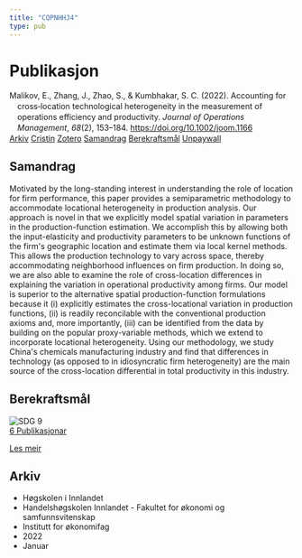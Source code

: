 ```yaml
---
title: "CQPNHHJ4"
type: pub
---
```

<h1>Publikasjon</h1>
<article id="csl-bib-container-CQPNHHJ4" class="csl-bib-container">
  <div class="csl-bib-body" style="line-height: 1.35; padding-left: 1em; text-indent:-1em;">
  <div class="csl-entry">Malikov, E., Zhang, J., Zhao, S., &amp; Kumbhakar, S. C. (2022). Accounting for cross&#x2010;location technological heterogeneity in the measurement of operations efficiency and productivity. <i>Journal of Operations Management</i>, <i>68</i>(2), 153&#x2013;184. <a href="https://doi.org/10.1002/joom.1166">https://doi.org/10.1002/joom.1166</a></div>
</div>
  <div class="csl-bib-buttons">
    <a href="#taxonomy-article-CQPNHHJ4" class="csl-bib-button">Arkiv</a>
    <a href="https://app.cristin.no/results/show.jsf?id=1978794" alt="Cristin URL" class="csl-bib-button">Cristin</a>
    <a href="http://zotero.org/groups/5402882/items/CQPNHHJ4" alt="Zotero URL" class="csl-bib-button">Zotero</a>
    <a href="#abstract-article-CQPNHHJ4" class="csl-bib-button">Samandrag</a>
    <a href="#sdg-article-CQPNHHJ4" class="csl-bib-button">Berekraftsmål</a>
    <a href="https://arxiv.org/pdf/2302.13430" class="csl-bib-button">Unpaywall</a>
  </div>
  <div id="csl-bib-meta-container-CQPNHHJ4"></div>
</article>
<div id="csl-bib-meta-CQPNHHJ4" class="csl-bib-meta">
  <article id="abstract-article-CQPNHHJ4" class="abstract-article">
    <h1>Samandrag</h1>
    Motivated by the long-standing interest in understanding the role of location for firm performance, this paper provides a semiparametric methodology to accommodate locational heterogeneity in production analysis. Our approach is novel in that we explicitly model spatial variation in parameters in the production-function estimation. We accomplish this by allowing both the input-elasticity and productivity parameters to be unknown functions of the firm's geographic location and estimate them via local kernel methods. This allows the production technology to vary across space, thereby accommodating neighborhood influences on firm production. In doing so, we are also able to examine the role of cross-location differences in explaining the variation in operational productivity among firms. Our model is superior to the alternative spatial production-function formulations because it (i) explicitly estimates the cross-locational variation in production functions, (ii) is readily reconcilable with the conventional production axioms and, more importantly, (iii) can be identified from the data by building on the popular proxy-variable methods, which we extend to incorporate locational heterogeneity. Using our methodology, we study China's chemicals manufacturing industry and find that differences in technology (as opposed to in idiosyncratic firm heterogeneity) are the main source of the cross-location differential in total productivity in this industry.
  </article>
  <article id="sdg-article-CQPNHHJ4" class="sdg-article">
    <h1>Berekraftsmål</h1>
    <div class="sdg-container"><div id="sdg9" class="sdg"> <img src="{{< params subfolder >}}images/sdg/sdg09_no.png" class="image" alt="SDG 9"> <div class="sdg-overlay"> <a href="{{< params subfolder >}}no/archive/?sdg=9#archive" class="sdg-publication-count"><span>6</span> Publikasjonar</a> <p><a href="NA" class="sdg-read-more">Les meir</a></p> </div> </div></div>
  </article>
  <article id="taxonomy-article-CQPNHHJ4" class="taxonomy-article">
    <h1>Arkiv</h1>
    <ul>
      <li>Høgskolen i Innlandet</li>
      <li>Handelshøgskolen Innlandet - Fakultet for økonomi og samfunnsvitenskap</li>
      <li>Institutt for økonomifag</li>
      <li>2022</li>
      <li>Januar</li>
    </ul>
  </article>
</div>

